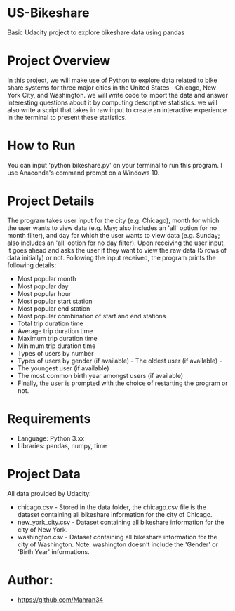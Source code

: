 # US-Bikeshare 
Basic Udacity project to explore bikeshare data using pandas 

# Project Overview 
In this project, we will make use of Python to explore data related to bike share systems for three major cities in the United States—Chicago, New York City, and Washington.
we will write code to import the data and answer interesting questions about it by computing descriptive statistics.
we will also write a script that takes in raw input to create an interactive experience in the terminal to present these statistics. 

# How to Run
You can input 'python bikeshare.py' on your terminal to run this program. I use Anaconda's command prompt on a Windows 10. 

# Project Details
The program takes user input for the city (e.g. Chicago), month for which the user wants to view data (e.g. May; also includes an 'all' option for no month filter), and day for which the user wants to view data (e.g. Sunday; also includes an 'all' option for no day filter).
Upon receiving the user input, it goes ahead and asks the user if they want to view the raw data (5 rows of data initially) or not. Following the input received, the program prints the following details:
- Most popular month 
- Most popular day 
- Most popular hour 
- Most popular start station 
- Most popular end station 
- Most popular combination of start and end stations 
- Total trip duration time 
- Average trip duration time 
- Maximum trip duration time 
- Minimum trip duration time 
- Types of users by number 
- Types of users by gender (if available) - The oldest user (if available) -
- The youngest user (if available) 
- The most common birth year amongst users (if available) 
- Finally, the user is prompted with the choice of restarting the program or not. 
 
# Requirements 
- Language: Python 3.xx 
- Libraries: pandas, numpy, time 

# Project Data 
All data provided by Udacity: 
- chicago.csv - Stored in the data folder, the chicago.csv file is the dataset containing all bikeshare information for the city of Chicago. 
- new_york_city.csv - Dataset containing all bikeshare information for the city of New York. 
- washington.csv - Dataset containing all bikeshare information for the city of Washington. Note: washington doesn't include the 'Gender' or 'Birth Year' informations. 

# Author: 
- https://github.com/Mahran34
